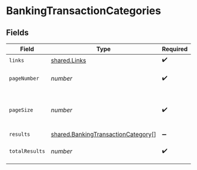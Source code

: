 # BankingTransactionCategories


## Fields

| Field                                                                                           | Type                                                                                            | Required                                                                                        | Description                                                                                     |
| ----------------------------------------------------------------------------------------------- | ----------------------------------------------------------------------------------------------- | ----------------------------------------------------------------------------------------------- | ----------------------------------------------------------------------------------------------- |
| `links`                                                                                         | [shared.Links](../../../sdk/models/shared/links.md)                                             | :heavy_check_mark:                                                                              | N/A                                                                                             |
| `pageNumber`                                                                                    | *number*                                                                                        | :heavy_check_mark:                                                                              | Current page number.                                                                            |
| `pageSize`                                                                                      | *number*                                                                                        | :heavy_check_mark:                                                                              | Number of items to return in results array.                                                     |
| `results`                                                                                       | [shared.BankingTransactionCategory](../../../sdk/models/shared/bankingtransactioncategory.md)[] | :heavy_minus_sign:                                                                              | N/A                                                                                             |
| `totalResults`                                                                                  | *number*                                                                                        | :heavy_check_mark:                                                                              | Total number of items.                                                                          |